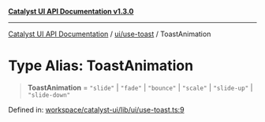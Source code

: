 [**Catalyst UI API Documentation v1.3.0**](../../../README.md)

---

[Catalyst UI API Documentation](../../../README.md) / [ui/use-toast](../README.md) / ToastAnimation

# Type Alias: ToastAnimation

> **ToastAnimation** = `"slide"` \| `"fade"` \| `"bounce"` \| `"scale"` \| `"slide-up"` \| `"slide-down"`

Defined in: [workspace/catalyst-ui/lib/ui/use-toast.ts:9](https://github.com/TheBranchDriftCatalyst/catalyst-ui/blob/main/lib/ui/use-toast.ts#L9)
